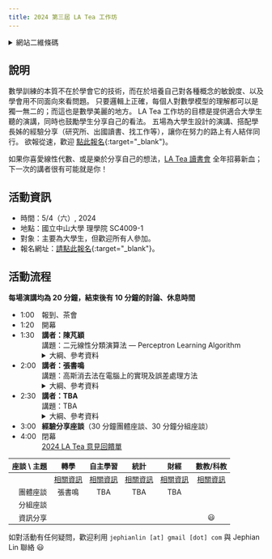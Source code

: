 ```yaml
---
title: 2024 第三屆 LA Tea 工作坊
---
```


<!-- after 
<div>
  <a href="group-photo-2023-raw.JPG">
    <img id="group-photo" style="display: block; margin-left: auto; margin-right: auto; width: 80%;" src="group-photo-2023.JPG" alt="Group photo">
  </a>
</div>

<h2 style="text-align: center"><a href="https://photos.app.goo.gl/TqcPkyyCtaFmuJkT6">活動花絮</a></h2>
-->

<details>
<summary>
網站二維條碼
</summary>
<div>
<img id="qr" style="display: block; margin-left: auto; margin-right: auto; width: 80%;" src="qr-2024.png" alt="QR code to this website">
</div>
</details>

## 說明

數學訓練的本質不在於學會它的技術，而在於培養自己對各種概念的敏銳度、以及學會用不同面向來看問題。
只要邏輯上正確，每個人對數學模型的理解都可以是獨一無二的；而這也是數學美麗的地方。
LA Tea 工作坊的目標是提供適合大學生聽的演講，同時也鼓勵學生分享自己的看法。
五場為大學生設計的演講、搭配學長姊的經驗分享（研究所、出國讀書、找工作等），讓你在努力的路上有人結伴同行。
欲報從速，歡迎 [點此報名](https://docs.google.com/forms/d/e/1FAIpQLSfozPdZfIWAX68skeKFdrP4QecxqVm1-4nFz07kY0OoXXjLjw/viewform?usp=sf_link){:target="_blank"}。

如果你喜愛線性代數、或是樂於分享自己的想法，[LA Tea 讀書會](../#la-tea-%E8%AE%80%E6%9B%B8%E6%9C%83) 全年招募新血；下一次的講者很有可能就是你！

## 活動資訊

- 時間：5/4（六）, 2024
- 地點：國立中山大學 理學院 SC4009-1
- 對象：主要為大學生，但歡迎所有人參加。
- 報名網址：[請點此報名](https://docs.google.com/forms/d/e/1FAIpQLSfozPdZfIWAX68skeKFdrP4QecxqVm1-4nFz07kY0OoXXjLjw/viewform?usp=sf_link){:target="_blank"}。

## 活動流程

**每場演講均為 20 分鐘，結束後有 10 分鐘的討論、休息時間**

<!--
<span style="color:red;">詳細議程待更新</span>
-->

<!-- after 
[演講、座談影片](https://youtube.com/playlist?list=PLjjwN6s_CKYmb8ZoQCITqfvcls1P1e3o7)
-->

- <span style="display: inline-block; width:3em;">1:00</span>報到、茶會
- <span style="display: inline-block; width:3em;">1:20</span>開幕
- <span style="display: inline-block; width:3em;">1:30</span>**講者：陳芃穎**
    <div style="padding-left:3em;">
    講題：二元線性分類演算法 &mdash; Perceptron Learning Algorithm
    <details>
    <summary>
    大綱、參考資料
    </summary>
    <p>生活中總有一些事情答案不是 Yes 就是 No，例如要不要買早餐、會不會被教授當或是會不會被公司錄取等。如果這些問題可以用機器學習或是演算法幫你快速決定，那 PLA 就是這項工具！利用訓練 Perceptron 來尋找最完美的權重以做出二元的線性分類。我們將用線性代數的觀點來為 PLA 做一個簡單的介紹。</p>
    </details>
    </div>
- <span style="display: inline-block; width:3em;">2:00</span>**講者：張書鳴**
    <div style="padding-left:3em;">
    講題：高斯消去法在電腦上的實現及誤差處理方法
    <details>
    <summary>
    大綱、參考資料
    </summary>
    <p>高斯消去法是解決線性方程組的常用方法之一。在電腦上實現這個方法需要轉換數學步驟成為可計算的算法。然而，計算機浮點運算可能導致誤差。為處理誤差，我們可以使用 Scale Partial Pivoting 和 Partial Pivoting 兩種方法。前者通過縮放係數矩陣的行來降低誤差，後者則在每步選擇最大的主元素以減少除零錯誤。這兩種方法有助於提高計算準確性，確保高斯消去法在電腦上的應用。</p>
    </details>
    </div>
- <span style="display: inline-block; width:3em;">2:30</span>**講者：TBA**
    <div style="padding-left:3em;">
    講題：TBA
    <details>
    <summary>
    大綱、參考資料
    </summary>
    <p>TBA</p>
    </details>
    </div>
- <span style="display: inline-block; width:3em;">3:00</span>**經驗分享座談**（30 分鐘團體座談、30 分鐘分組座談）
- <span style="display: inline-block; width:3em;">4:00</span>閉幕
    <div style="padding-left:3em;">
    <a href="https://docs.google.com/forms/d/e/1FAIpQLSeEd2TDXzfMT15zSkOEb841BS8iyQiQ4FvmqJztZwWqkgG-AA/viewform?usp=sf_link">2024 LA Tea 意見回饋單</a>
    </div>


| 座談 \ 主題 | 轉學   | 自主學習 | 統計   | 財經   | 數教/科教 |
|----------:|:-----:|:-----:|:-----:|:-----:|:-----:|
|           | [相關資訊]() | [相關資訊]() | [相關資訊]() | [相關資訊]() | [相關資訊](https://docs.google.com/document/d/1nN1uIKPcUnljkAmKchdpPsD1uffSZ5--m-KPBs8IAc0/edit?usp=sharing) |
| 團體座談    | 張書鳴   | TBA   | TBA   | TBA   |       |
| 分組座談    |       |       |       |       |       |
| 資訊分享    |       |       |       |       | :smiley: |


如對活動有任何疑問，歡迎利用 `jephianlin [at] gmail [dot] com` 與 Jephian Lin  聯絡 :smiley: